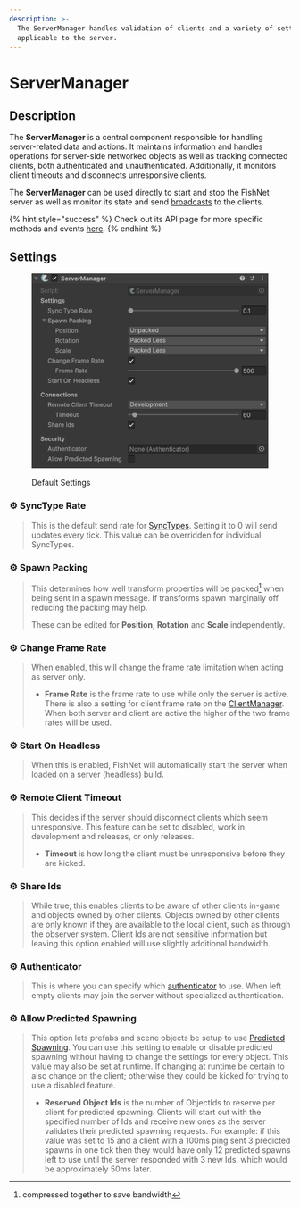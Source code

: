 ```yaml
---
description: >-
  The ServerManager handles validation of clients and a variety of settings only
  applicable to the server.
---
```


# ServerManager

## Description <a href="#server-and-host" id="server-and-host"></a>

The **ServerManager** is a central component responsible for handling server-related data and actions. It maintains information and handles operations for server-side networked objects as well as tracking connected clients, both authenticated and unauthenticated. Additionally, it monitors client timeouts and disconnects unresponsive clients.

The **ServerManager** can be used directly to start and stop the FishNet server as well as monitor its state and send [broadcasts](../../../guides/features/network-communication/broadcasts.md) to the clients.

{% hint style="success" %}
Check out its API page for more specific methods and events [here](https://fish-networking.com/FishNet/api/api/FishNet.Managing.Server.ServerManager.html).
{% endhint %}

## Settings <a href="#server-and-host" id="server-and-host"></a>

<div align="left"><figure><img src="../../../.gitbook/assets/server-manager-component.png" alt=""><figcaption><p>Default Settings</p></figcaption></figure></div>

### :gear:  **SyncType Rate**

> This is the default send rate for [SyncTypes](../../../guides/features/network-communication/synchronizing/). Setting it to 0 will send updates every tick. This value can be overridden for individual SyncTypes.

### :gear:  **Spawn Packing**

> This determines how well transform properties will be packed[^1] when being sent in a spawn message. If transforms spawn marginally off reducing the packing may help.
>
> These can be edited for **Position**, **Rotation** and **Scale** independently.

### :gear:  **Change Frame Rate**

> When enabled, this will change the frame rate limitation when acting as server only.
>
> * **Frame Rate** is the frame rate to use while only the server is active. There is also a setting for client frame rate on the [ClientManager](clientmanager.md). When both server and client are active the higher of the two frame rates will be used.

### :gear:  **Start On Headless**

> When this is enabled, FishNet will automatically start the server when loaded on a server (headless) build.

### :gear:  **Remote Client Timeout**

> This decides if the server should disconnect clients which seem unresponsive. This feature can be set to disabled, work in development and releases, or only releases.
>
> * **Timeout** is how long the client must be unresponsive before they are kicked.

### :gear:  **Share Ids**

> While true, this enables clients to be aware of other clients in-game and objects owned by other clients. Objects owned by other clients are only known if they are available to the local client, such as through the observer system. Client Ids are not sensitive information but leaving this option enabled will use slightly additional bandwidth.

### :gear:  **Authenticator**

> This is where you can specify which [authenticator](../utilities/authenticator.md) to use. When left empty clients may join the server without specialized authentication.

### :gear:  **Allow Predicted Spawning**

> This option lets prefabs and scene objects be setup to use [Predicted Spawning](../../../guides/features/networked-gameobjects-and-scripts/spawning/predicted-spawning.md). You can use this setting to enable or disable predicted spawning without having to change the settings for every object. This value may also be set at runtime. If changing at runtime be certain to also change on the client; otherwise they could be kicked for trying to use a disabled feature.
>
> * **Reserved Object Ids** is the number of ObjectIds to reserve per client for predicted spawning. Clients will start out with the specified number of Ids and receive new ones as the server validates their predicted spawning requests. For example: if this value was set to 15 and a client with a 100ms ping sent 3 predicted spawns in one tick then they would have only 12 predicted spawns left to use until the server responded with 3 new Ids, which would be approximately 50ms later.

[^1]: compressed together to save bandwidth
